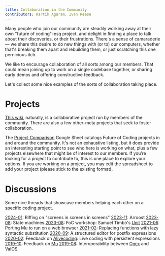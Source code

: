 ```yaml
---
title: Collaboration in the Community
contributors: Kartik Agaram, Ivan Reese
---
```


Many people who join our community are steadily working away at their own "future of coding"-esq project, and delight in finding a place to talk about their discoveries, or their frustrations. There's a sense of camaraderie — we share this desire to do new things with (or to) our computers, whether that's breaking them apart and rebuilding them, or just scratching this one pernicious itch.

We like to encourage collaboration of all sorts among our members. That could mean joining up to work on a single codebase together, or sharing early demos and offering constructive feedback.

Let's collect some nice examples of the sorts of collaboration taking place.

# Projects

[This wiki](/), naturally, is a collaborative project run by members of the community. There are also a few other-meta projects that seek to foster collaboration.

The [Project Comparison](https://docs.google.com/spreadsheets/d/12sTu7RT-s_QlAupY1v-3DfI1Mm9NEX5YMWWTDAKHLfc/edit) Google Sheet catalogs Future of Coding projects in and around the community. It's not an exhaustive listing, but it does provide an interesting starting point to see who here is working on what, plus a few projects elsewhere that might be of interest to our members. If you’re looking for a project to contribute to, this is one place to explore your options. If you are working on a project, you may edit the spreadsheet to add your project (please stick to the existing format).

# Discussions

Some nice threads that showcase members helping each other on a specific coding project.

[2024-01](https://akkartik.name/archives/foc/share-your-work/1704349378.649339.html): Riffing on "screens in screens in screens"
[2023-11](https://akkartik.name/archives/foc/share-your-work/1699036514.363559.html): Arroost
[2023-08](https://akkartik.name/archives/foc/thinking-together/1691945999.321379.html): State machines
[2023-08](https://akkartik.name/archives/foc/linking-together/1692222544.153499.html): FoC workshop: Samuel Timbó's [Unit](https://unit.land)
[2021-06](https://akkartik.name/archives/foc/share-your-work/1623303727.066300.html): Porting Mu to run on a web browser
[2021-02](https://akkartik.name/archives/foc/thinking-together/1613528098.183700.html): Replacing functions with lazy syntactic substitution
[2020-09](https://akkartik.name/archives/foc/two-minute-week/1600587602.007800.html): A structured editor for postfix expressions
[2020-02](https://akkartik.name/archives/foc/share-your-work/1582737045.011100.html): Feedback on [Alivecoding](https://mmm.s-ol.nu/blog/alivecoding): Live coding with persistent expressions
[2019-10](https://akkartik.name/archives/foc/share-your-work/1570949673.034500.html): Feedback on [Mu](http://akkartik.name/post/mu-2019)
[2019-08](https://akkartik.name/archives/foc/of-end-user-programming/1565687529.018000.html): Interoperability between [Onex](http://object.network) and ValOS
